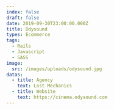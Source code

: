 ```yaml
---
index: false
draft: false
date: 2019-09-30T23:00:00.000Z
title: Odysound
types: Ecommerce
tags:
  - Rails
  - Javascript
  - SASS
image:
  src: /images/uploads/odysound.jpg
datas:
  - title: Agency
    text: Lost Mechanics
  - title: Website
    text: https://cinema.odysound.com
---
```

